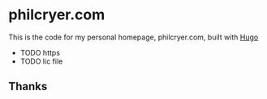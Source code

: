 # philcryer.com

This is the code for my personal homepage, philcryer.com, built with [Hugo](https://gohugo.io)

* TODO https
* TODO lic file

## Thanks
